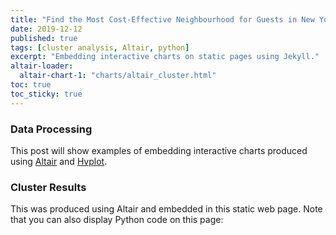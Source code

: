 ```yaml
---
title: "Find the Most Cost-Effective Neighbourhood for Guests in New York "
date: 2019-12-12
published: true
tags: [cluster analysis, Altair, python]
excerpt: "Embedding interactive charts on static pages using Jekyll."
altair-loader:
  altair-chart-1: "charts/altair_cluster.html"
toc: true
toc_sticky: true
---
```


### Data Processing
This post will show examples of embedding interactive charts produced using [Altair](https://altair-viz.github.io) and [Hvplot](https://hvplot.pyviz.org/).

### Cluster Results
This was produced using Altair and embedded in this static web page. Note that you can also display Python code on this page:
<div id="altair-chart-1"></div>




